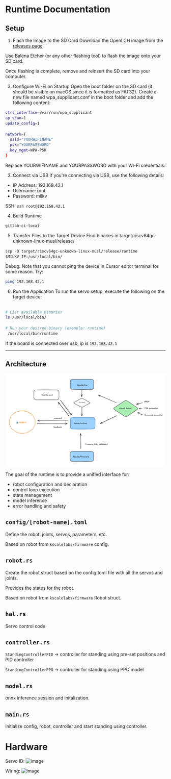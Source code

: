 # Runtime Documentation

## Setup

1. Flash the Image to the SD Card
Download the OpenLCH image from the [releases page](https://github.com/Zeroth-Robotics/OpenLCH-buildroot/releases).

Use Balena Etcher (or any other flashing tool) to flash the image onto your SD card.

Once flashing is complete, remove and reinsert the SD card into your computer.

3. Configure Wi-Fi on Startup
Open the boot folder on the SD card (it should be visible on macOS since it is formatted as FAT32).
Create a new file named wpa_supplicant.conf in the boot folder and add the following content:

```bash
ctrl_interface=/var/run/wpa_supplicant
ap_scan=1
update_config=1

network={
  ssid="YOURWIFINAME"
  psk="YOURPASSWORD"
  key_mgmt=WPA-PSK
}
```
Replace YOURWIFINAME and YOURPASSWORD with your Wi-Fi credentials.

3. Connect via USB
If you're connecting via USB, use the following details:

- IP Address: 192.168.42.1
- Username: root
- Password: milkv

SSH:
`ssh root@192.168.42.1`

4. Build Runtime
```bash
gitlab-ci-local
```



5. Transfer Files to the Target Device
Find binaries in target/riscv64gc-unknown-linux-musl/release/

`scp -O target/riscv64gc-unknown-linux-musl/release/runtime $MILKV_IP:/usr/local/bin/`

Debug:
Note that you cannot ping the device in Cursor editor terminal for some reason. Try:
```bash
ping 192.168.42.1
```

6. Run the Application
To run the servo setup, execute the following on the target device:

```bash

# List available binaries
ls /usr/local/bin/

# Run your desired binary (example: runtime)
 /usr/local/bin/runtime
```





If the board is connected over usb, ip is `192.168.42.1`






---

## Architecture

<img src="public/runtime.png" alt="Runtime Architecture">

The goal of the runtime is to provide a unified interface for:

- robot configuration and declaration
- control loop execution
- state management
- model inference
- error handling and safety

## `config/[robot-name].toml`

Define the robot: joints, servos, parameters, etc.

Based on robot from `kscalelabs/firmware` config.

## `robot.rs`

Create the robot struct based on the config.toml file with all the servos and joints.

Provides the states for the robot.

Based on robot from `kscalelabs/firmware` Robot struct.

## `hal.rs`

Servo control code

## `controller.rs`

`StandingControllerPID` -> controller for standing using pre-set positions and PID controller

`StandingControllerPPO` -> controller for standing using PPO model

## `model.rs`

onnx inference session and initalization.

## `main.rs`

initialize config, robot, controller and start standing using controller.


# Hardware
Servo ID:
![image](https://github.com/user-attachments/assets/93db0404-bf76-4b4f-9201-665cc868364b)

Wiring:
![image](https://github.com/user-attachments/assets/d1c02231-ae6e-4333-bf7e-74db47416b88)

